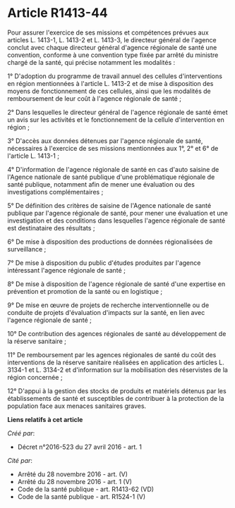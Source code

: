# Article R1413-44

Pour assurer l'exercice de ses missions et compétences prévues aux articles L. 1413-1, L. 1413-2 et L. 1413-3, le directeur
général de l'agence conclut avec chaque directeur général d'agence régionale de santé une convention, conforme à une
convention type fixée par arrêté du ministre chargé de la santé, qui précise notamment les modalités : 

1° D'adoption du programme de travail annuel des cellules d'interventions en région mentionnées à l'article L. 1413-2 et de
mise à disposition des moyens de fonctionnement de ces cellules, ainsi que les modalités de remboursement de leur coût à
l'agence régionale de santé ; 

2° Dans lesquelles le directeur général de l'agence régionale de santé émet un avis sur les activités et le fonctionnement de
la cellule d'intervention en région ; 

3° D'accès aux données détenues par l'agence régionale de santé, nécessaires à l'exercice de ses missions mentionnées aux 1°,
2° et 6° de l'article L. 1413-1 ; 

4° D'information de l'agence régionale de santé en cas d'auto saisine de l'Agence nationale de santé publique d'une
problématique régionale de santé publique, notamment afin de mener une évaluation ou des investigations complémentaires ; 

5° De définition des critères de saisine de l'Agence nationale de santé publique par l'agence régionale de santé, pour mener
une évaluation et une investigation et des conditions dans lesquelles l'agence régionale de santé est destinataire des
résultats ; 

6° De mise à disposition des productions de données régionalisées de surveillance ; 

7° De mise à disposition du public d'études produites par l'agence intéressant l'agence régionale de santé ; 

8° De mise à disposition de l'agence régionale de santé d'une expertise en prévention et promotion de la santé ou en
logistique ; 

9° De mise en œuvre de projets de recherche interventionnelle ou de conduite de projets d'évaluation d'impacts sur la santé,
en lien avec l'agence régionale de santé ; 

10° De contribution des agences régionales de santé au développement de la réserve sanitaire ; 

11° De remboursement par les agences régionales de santé du coût des interventions de la réserve sanitaire réalisées en
application des articles L. 3134-1 et L. 3134-2 et d'information sur la mobilisation des réservistes de la région
concernée ; 

12° D'appui à la gestion des stocks de produits et matériels détenus par les établissements de santé et susceptibles de
contribuer à la protection de la population face aux menaces sanitaires graves.

**Liens relatifs à cet article**

_Créé par_:

  - Décret n°2016-523 du 27 avril 2016 - art. 1

_Cité par_:

  - Arrêté du 28 novembre 2016 - art. (V)
  - Arrêté du 28 novembre 2016 - art. 1 (V)
  - Code de la santé publique - art. R1413-62 (VD)
  - Code de la santé publique - art. R1524-1 (V)
